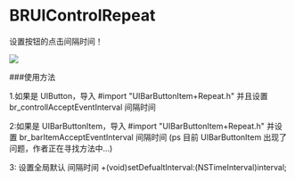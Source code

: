 # BRUIControlRepeat

设置按钮的点击间隔时间！


<img src="http://77g6dx.com1.z0.glb.clouddn.com/BRUIControlRepeatDemo.gif" />

###使用方法

1.如果是 UIButton，导入 #import "UIBarButtonItem+Repeat.h"  并且设置  br_controllAcceptEventInterval 间隔时间

2:如果是 UIBarButtonItem，导入  #import "UIBarButtonItem+Repeat.h"  并设置 br_barItemAcceptEventInterval 间隔时间 (ps 目前 UIBarButtonItem 出现了问题，作者正在寻找方法中...)

3: 设置全局默认 间隔时间 +(void)setDefualtInterval:(NSTimeInterval)interval;
